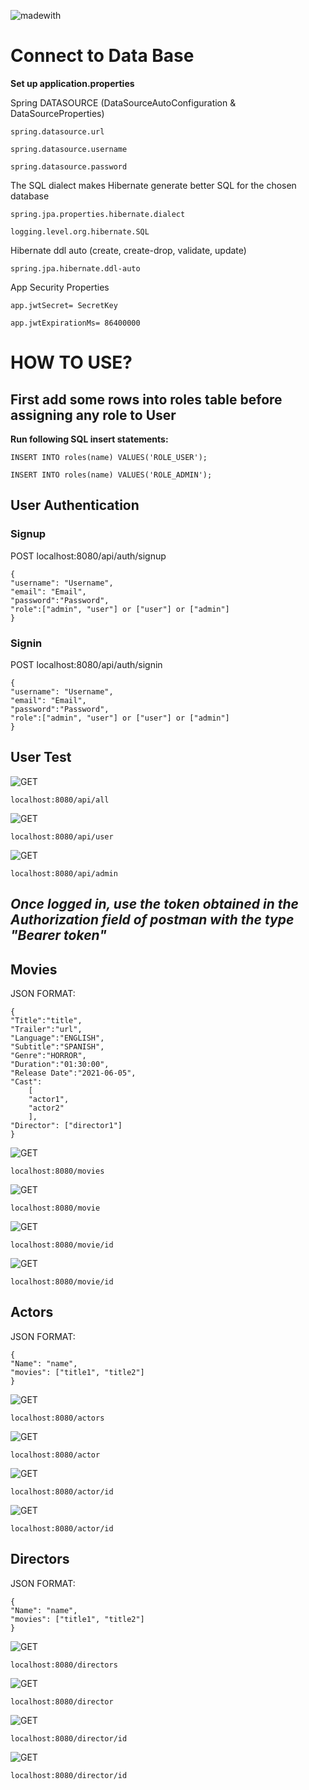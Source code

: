 ![madewith](https://img.shields.io/badge/made%20with-SpringBoot-green?logo=spring&style=for-the-badge)

# Connect to Data Base

**Set up application.properties**

Spring DATASOURCE (DataSourceAutoConfiguration & DataSourceProperties)

    spring.datasource.url
    
    spring.datasource.username
    
    spring.datasource.password

The SQL dialect makes Hibernate generate better SQL for the chosen database

    spring.jpa.properties.hibernate.dialect
    
    logging.level.org.hibernate.SQL

Hibernate ddl auto (create, create-drop, validate, update)

    spring.jpa.hibernate.ddl-auto

App Security Properties

    app.jwtSecret= SecretKey

    app.jwtExpirationMs= 86400000

# HOW TO USE?

## First add some rows into roles table before assigning any role to User

**Run following SQL insert statements:**

    INSERT INTO roles(name) VALUES('ROLE_USER');

    INSERT INTO roles(name) VALUES('ROLE_ADMIN');

## User Authentication

### Signup

POST localhost:8080/api/auth/signup

    {
    "username": "Username",
    "email": "Email",
    "password":"Password",
    "role":["admin", "user"] or ["user"] or ["admin"]
    }

### Signin

POST localhost:8080/api/auth/signin

    {
    "username": "Username",
    "email": "Email",
    "password":"Password",
    "role":["admin", "user"] or ["user"] or ["admin"]
    }

## User Test

![GET](https://img.shields.io/badge/method-GET-%3CCOLOR%3E.svg)

    localhost:8080/api/all

![GET](https://img.shields.io/badge/method-GET-%3CCOLOR%3E.svg)

    localhost:8080/api/user

![GET](https://img.shields.io/badge/method-GET-%3CCOLOR%3E.svg)

    localhost:8080/api/admin

## ***Once logged in, use the token obtained in the Authorization field of postman with the type "Bearer token"***

## Movies

JSON FORMAT:

    {
    "Title":"title",
    "Trailer":"url",
    "Language":"ENGLISH",
    "Subtitle":"SPANISH",
    "Genre":"HORROR",
    "Duration":"01:30:00",
    "Release Date":"2021-06-05",
    "Cast":   
        [
        "actor1",
        "actor2"
        ],
    "Director": ["director1"]
    }

![GET](https://img.shields.io/badge/method-GET-%3CCOLOR%3E.svg)

    localhost:8080/movies

![GET](https://img.shields.io/badge/method-POST-yellow.svg)

    localhost:8080/movie

![GET](https://img.shields.io/badge/method-PUT-blueviolet.svg)

    localhost:8080/movie/id

![GET](https://img.shields.io/badge/method-DELETE-red.svg)

    localhost:8080/movie/id

## Actors

JSON FORMAT:

    {   
    "Name": "name",
    "movies": ["title1", "title2"] 
    }

![GET](https://img.shields.io/badge/method-GET-%3CCOLOR%3E.svg) 

    localhost:8080/actors

![GET](https://img.shields.io/badge/method-POST-yellow.svg)

    localhost:8080/actor

![GET](https://img.shields.io/badge/method-PUT-blueviolet.svg)

    localhost:8080/actor/id

![GET](https://img.shields.io/badge/method-DELETE-red.svg)

    localhost:8080/actor/id

## Directors

JSON FORMAT:

    {   
    "Name": "name",
    "movies": ["title1", "title2"] 
    }

![GET](https://img.shields.io/badge/method-GET-%3CCOLOR%3E.svg) 

    localhost:8080/directors

![GET](https://img.shields.io/badge/method-POST-yellow.svg)

    localhost:8080/director

![GET](https://img.shields.io/badge/method-PUT-blueviolet.svg)

    localhost:8080/director/id

![GET](https://img.shields.io/badge/method-DELETE-red.svg)

    localhost:8080/director/id
